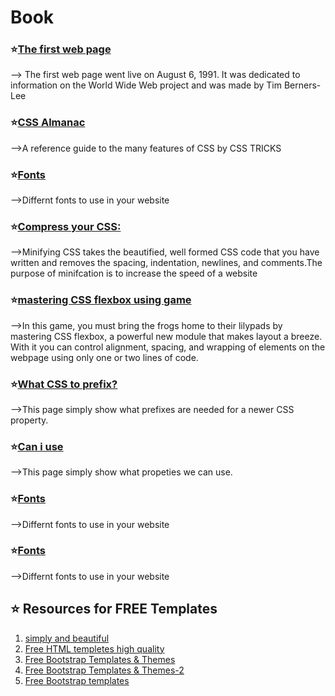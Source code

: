 # Book
 ### :star:[The first web page](http://info.cern.ch/hypertext/WWW/TheProject.html)
--> The first web page went live on August 6, 1991. It was dedicated to information on the World Wide Web project and was made by Tim Berners-Lee
### :star:[CSS Almanac](https://css-tricks.com/almanac/)
-->A reference guide to the many features of CSS by CSS TRICKS
### :star:[Fonts](https://fonts.google.com/)
-->Differnt fonts to use in your website
### :star:[Compress your CSS:](https://www.cleancss.com/css-minify/)
-->Minifying CSS takes the beautified, well formed CSS code that you have written and removes the spacing, indentation, newlines, and comments.The purpose of minifcation is to increase the speed of a website
### :star:[mastering CSS flexbox using game](http://flexboxfroggy.com/)
-->In this game, you must bring the frogs home to their lilypads by mastering CSS flexbox, a powerful new module that makes layout a breeze. With it you can control alignment, spacing, and wrapping of elements on the webpage using only one or two lines of code.
### :star:[What CSS to prefix?](https://fonts.google.com/)
-->This page simply show what prefixes are needed for a newer CSS property.
### :star:[Can i use](https://caniuse.com/)
-->This page simply show what propeties we can use.
### :star:[Fonts](https://fonts.google.com/)
-->Differnt fonts to use in your website
### :star:[Fonts](https://fonts.google.com/)
-->Differnt fonts to use in your website

## :star: Resources for FREE Templates
 1. [simply and beautiful](http://www.mashup-template.com/templates.html)
 2. [Free HTML templetes high quality](https://cruip.com/free-templates/)
 3. [Free Bootstrap Templates & Themes](https://mdbootstrap.com/freebies/)
 4. [Free Bootstrap Templates & Themes-2](https://www.creative-tim.com/templates/free)
 5. [Free Bootstrap templates](https://startbootstrap.com/templates/)
